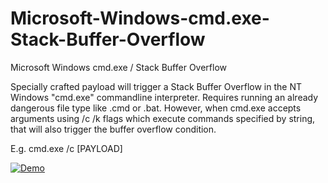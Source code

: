 # Microsoft-Windows-cmd.exe-Stack-Buffer-Overflow
Microsoft Windows cmd.exe / Stack Buffer Overflow


Specially crafted payload will trigger a Stack Buffer Overflow in the NT Windows "cmd.exe" commandline interpreter. Requires running an already dangerous file type like .cmd or .bat. However, when cmd.exe accepts arguments using /c /k flags which execute commands specified by string, that will also trigger the buffer overflow condition.

E.g. cmd.exe /c  [PAYLOAD]


[![Demo](https://https://youtu.be/wYYgjV-PzD8)](https://www.youtube.com/watch?v=wYYgjV-PzD8)
